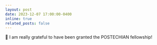 ```yaml
---
layout: post
date: 2023-12-07 17:00:00-0400
inline: true
related_posts: false
---
```


:loudspeaker: I am really grateful to have been granted the POSTECHIAN fellowship!
